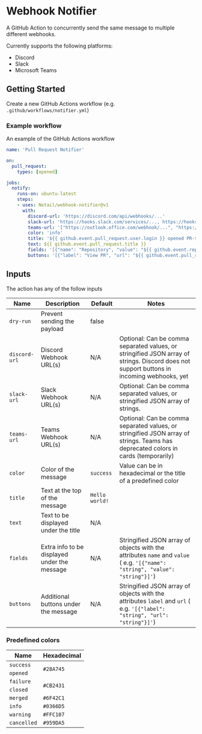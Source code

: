 # Webhook Notifier

A GitHub Action to concurrently send the same message to multiple different webhooks.

Currently supports the following platforms:

- Discord
- Slack
- Microsoft Teams

## Getting Started

Create a new GitHub Actions workflow (e.g. `.github/workflows/notifier.yml`)

### Example workflow

An example of the GitHub Actions workflow

```yml
name: 'Pull Request Notifier'

on:
  pull_request:
    types: [opened]

jobs:
  notify:
    runs-on: ubuntu-latest
    steps:
    - uses: Netail/webhook-notifier@v1
      with:
        discord-url: 'https://discord.com/api/webhooks/...'
        slack-url: 'https://hooks.slack.com/services/..., https://hooks.slack.com/services/...'
        teams-url: '["https://outlook.office.com/webhook/...", "https://outlook.office.com/webhook/..."]'
        color: 'info'
        title: '${{ github.event.pull_request.user.login }} opened PR-${{ github.event.number }} in ${{ github.event.repository.name }}'
        text: ${{ github.event.pull_request.title }}
        fields: '[{"name": "Repository", "value": "${{ github.event.repository.name }}"}, {"name": "Pull Request ID", "value": "${{ github.event.number }}"}]'
        buttons: '[{"label": "View PR", "url": "${{ github.event.pull_request.html_url }}"}]'
```

## Inputs

The action has any of the follow inputs

| Name | Description | Default | Notes |
| - | - | - | - |
| `dry-run` | Prevent sending the payload | false |  |
| `discord-url` | Discord Webhook URL(s) | N/A | Optional: Can be comma separated values, or stringified JSON array of strings. Discord does not support buttons in incoming webhooks, yet |
| `slack-url` | Slack Webhook URL(s) | N/A | Optional: Can be comma separated values, or stringified JSON array of strings. |
| `teams-url` | Teams Webhook URL(s) | N/A | Optional: Can be comma separated values, or stringified JSON array of strings. Teams has deprecated colors in cards (temporarily) |
| `color` | Color of the message | `success` | Value can be in hexadecimal or the title of a predefined color |
| `title` | Text at the top of the message | `Hello world!` |  |
| `text` | Text to be displayed under the title | N/A |  |
| `fields` | Extra info to be displayed under the message | N/A | Stringified JSON array of objects with the attributes `name` and `value` ( e.g. `'[{"name": "string", "value": "string"}]'`) |
| `buttons` | Additional buttons under the message | N/A | Stringified JSON array of objects with the attributes `label` and `url` ( e.g. `'[{"label": "string", "url": "string"}]'`) |

### Predefined colors

<table>
    <thead>
        <tr>
            <th>Name</th>
            <th>Hexadecimal</th>
        </tr>
    </thead>
    <tbody>
        <tr>
            <td><code>success</code></td>
            <td rowspan=2><code>#28A745</code></td>
        </tr>
        <tr>
            <td><code>opened</code></td>
        </tr>
        <tr>
            <td><code>failure</code></td>
            <td rowspan=2><code>#CB2431</code></td>
        </tr>
        <tr>
            <td><code>closed</code></td>
        </tr>
        <tr>
            <td><code>merged</code></td>
            <td><code>#6F42C1</code></td>
        </tr>
        <tr>
            <td><code>info</code></td>
            <td><code>#0366D5</code></td>
        </tr>
        <tr>
            <td><code>warning</code></td>
            <td><code>#FFC107</code></td>
        </tr>
        <tr>
            <td><code>cancelled</code></td>
            <td><code>#959DA5</code></td>
        </tr>
    </tbody>
</table>
